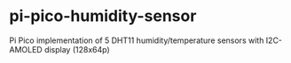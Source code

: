 # pi-pico-humidity-sensor
Pi Pico implementation of 5 DHT11 humidity/temperature sensors with I2C-AMOLED display (128x64p)

